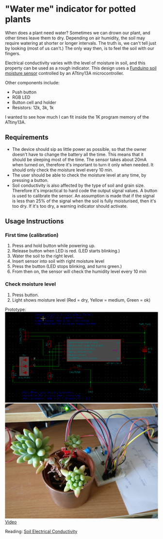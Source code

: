 # "Water me" indicator for potted plants

When does a plant need water? Sometimes we can drown our plant, and other times leave them to dry. Depending on air humidity, the soil may require watering at shorter or longer intervals. The truth is, we can't tell just by looking (most of us can't.) The only way then, is to feel the soil with our fingers.

Electrical conductivity varies with the level of moisture in soil, and this property can be used as a rough indicator. This design uses a 
[Funduino soil moisture sensor](http://www.greenelectronicstore.com/sensors/766-funduino-soil-moisture-sensor.html) controlled by an ATtiny13A microcontroller. 

Other components include:
- Push button
- RGB LED
- Button cell and holder
- Resistors: 12k, 3k, 1k

I wanted to see how much I can fit inside the 1K program memory of the ATtiny13A. 

## Requirements
- The device should sip as little power as possible, so that the owner doesn't have to change the battery all the time. This means that it should be sleeping most of the time. The sensor takes about 20mA when turned on, therefore it's important to turn it only when needed.  It should only check the moisture level every 10 min.
- The user should be able to check the moisture level at any time, by pressing a button.
- Soil conductivity is also affected by the type of soil and grain size. Therefore it's impractical to hard code the output signal values. A button is used to calibrate the sensor. An assumption is made that if the signal is less than 25% of the signal when the soil is fully moisturised, then it's too dry. If it's too dry, a warning indicator should activate.

## Usage Instructions
### First time (calibration)
1) Press and hold button while powering up. 
2) Release button when LED is red. (LED starts blinking.)
3) Water the soil to the right level.
4) Insert sensor into soil with right moisture level
5) Press the button (LED stops blinking, and turns green.)
6) From then on, the sensor will check the humidity level every 10 min

### Check moisture level
1) Press button.
2) Light shows moisture level (Red = dry, Yellow = medium, Green = ok)



Prototype:
![Schematic](https://github.com/bot1131357/water_me_indicator/blob/master/media/schematic.png)
![Prototype](https://github.com/bot1131357/water_me_indicator/blob/master/media/prototype.jpg)
[Video](https://photos.app.goo.gl/yZkzm7XO45P768l03)



Reading:
[Soil Electrical Conductivity](https://pubs.ext.vt.edu/content/dam/pubs_ext_vt_edu/442/442-508/442-508_pdf.pdf)
